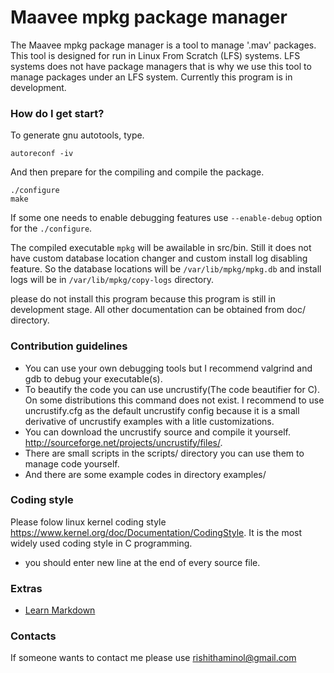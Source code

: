 # Maavee mpkg package manager #

The Maavee mpkg package manager is a tool to manage '.mav' packages.
This tool is designed for run in Linux From Scratch (LFS)
systems. LFS systems does not have package managers that is why we
use this tool to manage packages under an LFS system. Currently this
program is in development.

### How do I get start? ###
To generate gnu autotools, type.
```
autoreconf -iv
```
And then prepare for the compiling and compile the package.
```
./configure
make
```

If some one needs to enable debugging features use `--enable-debug` option
for the `./configure`.

The compiled executable `mpkg` will be awailable in src/bin.
Still it does not have custom database location changer and custom install
log disabling feature. So the database locations will be `/var/lib/mpkg/mpkg.db`
and install logs will be in `/var/lib/mpkg/copy-logs` directory.

please do not install this program because this program is still
in development stage.
All other documentation can be obtained from doc/ directory.

### Contribution guidelines ###

* You can use your own debugging tools but I recommend
  valgrind and gdb to debug your executable(s).
* To beautify the code you can use uncrustify(The code
  beautifier for C). On some distributions this command does
  not exist. I recommend to use uncrustify.cfg as the default
  uncrustify config because it is a small derivative of
  uncrustify examples with a litle customizations.
* You can download the uncrustify source and compile it yourself.
  <http://sourceforge.net/projects/uncrustify/files/>.
* There are small scripts in the scripts/ directory you can
  use them to manage code yourself.
* And there are some example codes in directory examples/

### Coding style ###
Please folow linux kernel coding style
<https://www.kernel.org/doc/Documentation/CodingStyle>.
It is the most widely used coding style in C programming.

* you should enter new line at the end of every source file.

### Extras ###
* [Learn Markdown](https://bitbucket.org/tutorials/markdowndemo)

### Contacts ###

If someone wants to contact me please use <rishithaminol@gmail.com>